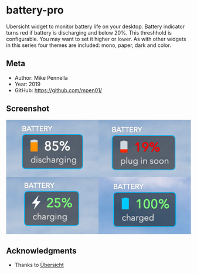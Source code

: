 # battery-pro
Ubersicht widget to monitor battery life on your desktop. Battery indicator turns red if battery is discharging and 
below 20%.  This threshhold is configurable. You may want to set it higher or lower. As with other widgets in this series four themes are included: mono, paper, dark and color.  

## Meta

- Author: Mike Pennella
- Year: 2019
- GitHub: https://github.com/mpen01/

## Screenshot

![alt text](https://github.com/mpen01/battery-pro/blob/master/screenshot.png "Battery Pro Screenshot")

## Acknowledgments

- Thanks to [Übersicht](http://github.com/felixhageloh/uebersicht/)
